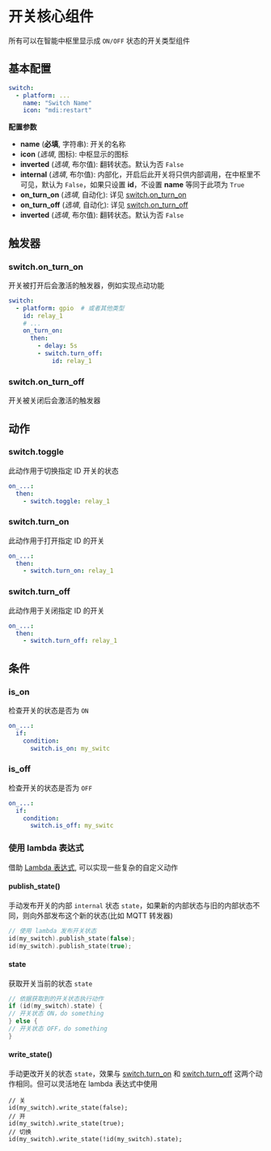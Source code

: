 # 开关核心组件


所有可以在智能中枢里显示成 `ON/OFF` 状态的开关类型组件


## 基本配置

```yaml
switch:
  - platform: ...
    name: "Switch Name"
    icon: "mdi:restart"
```

**配置参数**

- **name** (**必填**, 字符串): 开关的名称
- **icon** (*选填*, 图标): 中枢显示的图标
- **inverted** (*选填*, 布尔值): 翻转状态。默认为否 `False`
- **internal** (*选填*, 布尔值): 内部化，开启后此开关将只供内部调用，在中枢里不可见，默认为 `False`，如果只设置 **id**，不设置 **name** 等同于此项为 `True`
- **on_turn_on** (*选填*, 自动化): 详见 [switch.on_turn_on](#switch.on_turn_on)
- **on_turn_off** (*选填*, 自动化): 详见 [switch.on_turn_off](#switch.on_turn_off)
- **inverted** (*选填*, 布尔值): 翻转状态。默认为否 `False`


## 触发器

### switch.on_turn_on

开关被打开后会激活的触发器，例如实现点动功能


```yaml
switch:
  - platform: gpio  # 或者其他类型
    id: relay_1
    # ...
    on_turn_on:
      then:
        - delay: 5s
        - switch.turn_off:
            id: relay_1
```


### switch.on_turn_off

开关被关闭后会激活的触发器





## 动作

### switch.toggle

此动作用于切换指定 ID 开关的状态

```yaml
on_...:
  then:
    - switch.toggle: relay_1
```



### switch.turn_on

此动作用于打开指定 ID 的开关

```yaml
on_...:
  then:
    - switch.turn_on: relay_1
```



### switch.turn_off

此动作用于关闭指定 ID 的开关


```yaml
on_...:
  then:
    - switch.turn_off: relay_1
```

 ## 条件


### is_on

检查开关的状态是否为 `ON`


```yaml
on_...:
  if:
    condition:
      switch.is_on: my_switc
```

### is_off

检查开关的状态是否为 `OFF`


```yaml
on_...:
  if:
    condition:
      switch.is_off: my_switc
```



### 使用 lambda 表达式


借助 [Lambda 表达式](esphome/guides/automations#lambdas-表达式), 可以实现一些复杂的自定义动作


#### publish_state()

手动发布开关的内部 `internal` 状态 `state`，如果新的内部状态与旧的内部状态不同，则向外部发布这个新的状态(比如 MQTT 转发器)

```c++
// 使用 lambda 发布开关状态
id(my_switch).publish_state(false);
id(my_switch).publish_state(true);
```

#### state

获取开关当前的状态 `state`


```c++
// 依据获取到的开关状态执行动作
if (id(my_switch).state) {
// 开关状态 ON，do something
} else {
// 开关状态 OFF，do something
}
```


#### write_state()

手动更改开关的状态 `state`，效果与 [switch.turn_on](#switchturn_on) 和 [switch.turn_off](#switchturn_off) 这两个动作相同。但可以灵活地在 lambda 表达式中使用

```
// 关
id(my_switch).write_state(false);
// 开
id(my_switch).write_state(true);
// 切换
id(my_switch).write_state(!id(my_switch).state);
```


